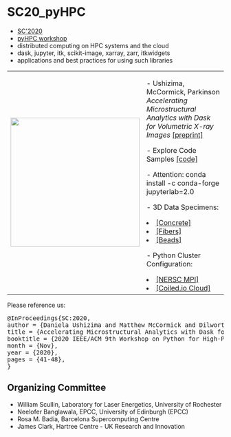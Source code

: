 SC20_pyHPC
==========

-	[SC'2020](https://sc20.supercomputing.org/attend/schedule/)
-	[pyHPC workshop](https://pyhpc.io/)
-	distributed computing on HPC systems and the cloud
-	dask, jupyter, itk, scikit-image, xarray, zarr, itkwidgets
-	applications and best practices for using such libraries

<table border="0">
 <tr>
    <td><img src="https://github.com/dani-lbnl/SC20_pyHPC/blob/master/img/sc20_logo.png" width="300">
    </td>
    <td>
     <p>
      - Ushizima, McCormick, Parkinson <i> Accelerating Microstructural Analytics with Dask for Volumetric X-ray Images </i> <a href="https://github.com/dani-lbnl/SC20_pyHPC/blob/master/SC20_pyHPC_dask4volumes.pdf">[preprint]</a> <p>
      - Explore Code Samples <a href="https://github.com/dani-lbnl/SC20_pyHPC/tree/master/code">[code]</a> <p>
      - Attention: conda install -c conda-forge jupyterlab=2.0 <p>
      - 3D Data Specimens: <p>
        <li> <a href="https://zenodo.org/record/3890837#.Xue18WpKiA1">[Concrete]</a>
        <li> <a href="http://dx.doi.org/doi:10.18126/M2QM0Z">[Fibers]</a>
        <li> <a href="https://github.com/dani-lbnl/SC20_pyHPC/tree/master/data">[Beads]</a> <p>
      - Python Cluster Configuration: <p>
        <li> <a
        href="https://github.com/dani-lbnl/SC20_pyHPC/tree/master/nersc">[NERSC MPI]</a>
        <li> <a href="https://github.com/dani-lbnl/SC20_pyHPC/tree/master/coiled">[Coiled.io Cloud]</a>
      </td>
 </tr>
</table>
 
 Please reference us:
 <div class="row">
      <pre class="col-md-offset-2 col-md-8">
@InProceedings{SC:2020,
author = {Daniela Ushizima and Matthew McCormick and Dilworth Parkinson},
title = {Accelerating Microstructural Analytics with Dask for Volumetric X-ray Images},
booktitle = {2020 IEEE/ACM 9th Workshop on Python for High-Performance and Scientific Computing (PyHPC) at Super Computing},
month = {Nov},
year = {2020},
pages = {41-48},
}      </pre>
    </div>
 

Organizing Committee
--------------------

-	William Scullin, Laboratory for Laser Energetics, University of Rochester
-	Neelofer Banglawala, EPCC, University of Edinburgh (EPCC)
-	Rosa M. Badia, Barcelona Supercomputing Centre
-	James Clark, Hartree Centre - UK Research and Innovation
